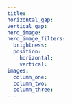 ```yaml
---
title:
horizontal_gap:
vertical_gap:
hero_image:
hero_image_filters:
  brightness:
  position:
    horizontal:
    vertical:
images:
  column_one:
  column_two:
  column_three:
---
```

